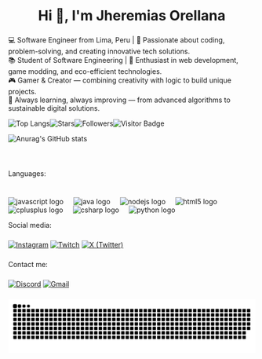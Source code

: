 <br clear="both">

<h1 align="center">Hi 👋, I'm Jheremias Orellana</h1>

###

<p align="left">
  💻 Software Engineer from Lima, Peru | 🎯 Passionate about coding, problem-solving, and creating innovative tech solutions.<br>
  📚 Student of Software Engineering | 🚀 Enthusiast in web development, game modding, and eco-efficient technologies.<br>
  🎮 Gamer & Creator — combining creativity with logic to build unique projects.<br>
  🌱 Always learning, always improving — from advanced algorithms to sustainable digital solutions.
</p>


![Top Langs](https://github-readme-stats.vercel.app/api/top-langs/?username=OrellanaJheremiasT&theme=shadow_red&size_weight=0.5&count_weight=0.5)![Stars](https://img.shields.io/github/stars/OrellanaJheremiasT?style=social)![Followers](https://img.shields.io/github/followers/OrellanaJheremiasT?style=social)![Visitor Badge](https://visitor-badge.laobi.icu/badge?page_id=OrellanaJhermiasT.OrellanaJhermiasT&)




![Anurag's GitHub stats](https://github-readme-stats.vercel.app/api?username=OrellanaJheremiasT&theme=shadow_red&show_icons=true)








###
<br clear="both">

<p align="left">Languages:</p>

###

<br clear="both">

<div align="left">
  <img src="https://cdn.jsdelivr.net/gh/devicons/devicon/icons/javascript/javascript-plain.svg" height="40" alt="javascript logo"  />
  <img width="12" />
  <img src="https://cdn.jsdelivr.net/gh/devicons/devicon/icons/java/java-original-wordmark.svg" height="40" alt="java logo"  />
  <img width="12" />
  <img src="https://cdn.jsdelivr.net/gh/devicons/devicon/icons/nodejs/nodejs-original.svg" height="40" alt="nodejs logo"  />
  <img width="12" />
  <img src="https://cdn.jsdelivr.net/gh/devicons/devicon/icons/html5/html5-original.svg" height="40" alt="html5 logo"  />
  <img width="12" />
  <img src="https://cdn.jsdelivr.net/gh/devicons/devicon/icons/cplusplus/cplusplus-original.svg" height="40" alt="cplusplus logo"  />
  <img width="12" />
  <img src="https://cdn.jsdelivr.net/gh/devicons/devicon/icons/csharp/csharp-original.svg" height="40" alt="csharp logo"  />
  <img width="12" />
  <img src="https://cdn.jsdelivr.net/gh/devicons/devicon/icons/python/python-original.svg" height="40" alt="python logo"  />
</div>




<p align="left">Social media:</p>

###

[![Instagram](https://img.shields.io/badge/Instagram-%23E4405F.svg?logo=Instagram&logoColor=white)](https://www.instagram.com/orejhz)
[![Twitch](https://img.shields.io/badge/Twitch-%239146FF.svg?logo=Twitch&logoColor=white)](https://www.twitch.tv/d4rkrain)
[![X (Twitter)](https://img.shields.io/badge/X-%23000000.svg?logo=X&logoColor=white)](https://x.com/D4rkr4inTtv)

</div>

###

<p align="left">Contact me:</p>

###

 [![Discord](https://img.shields.io/badge/Discord-%235865F2.svg?logo=discord&logoColor=white)](https://discordapp.com/users/d4rkrain)
 [![Gmail](https://img.shields.io/badge/Gmail-D14836?logo=gmail&logoColor=white)](mailto:orellanajheremiast@gmail.com)
</div>

###

<img src="https://raw.githubusercontent.com/platane/platane/output/github-contribution-grid-snake-dark.svg" />

###

